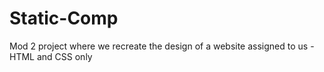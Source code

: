# Static-Comp
Mod 2 project where we recreate the design of a website assigned to us - HTML and CSS only
